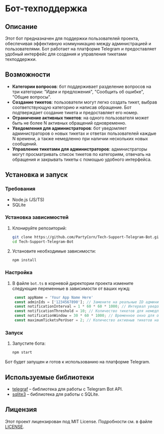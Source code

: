 # Бот-техподдержка

## Описание

Этот бот предназначен для поддержки пользователей проекта, обеспечивая эффективную коммуникацию между администрацией и пользователями. Бот работает на платформе Telegram и предоставляет удобный интерфейс для создания и управления тикетами техподдержки.

## Возможности

- **Категории вопросов**: бот поддерживает разделение вопросов на три категории: "Идеи и предложения", "Сообщить об ошибке", "Общие вопросы".
- **Создание тикетов**: пользователи могут легко создать тикет, выбрав соответствующую категорию и написав обращение. Бот подтверждает создание тикета и предоставляет его номер.
- **Ограничение активных тикетов**: на одного пользователя может быть не более N активных обращений одновременно.
- **Уведомления для администраторов**: бот уведомляет администраторов о новых тикетах и ответах пользователей каждые N времени, а также немедленно при наличии нескольких новых сообщений.
- **Управление тикетами для администраторов**: администраторы могут просматривать список тикетов по категориям, отвечать на обращения и закрывать тикеты с помощью удобного интерфейса.

## Установка и запуск

### Требования

- Node.js (JS/TS)
- SQLite

### Установка зависимостей

1. Клонируйте репозиторий:
   ```bash
   git clone https://github.com/PartyCorn/Tech-Support-Telegram-Bot.git
   cd Tech-Support-Telegram-Bot
   ```

2. Установите необходимые зависимости:
   ```bash
   npm install
   ```

### Настройка

1. В файле `bot.ts` в корневой директории проекта измените следующие переменные в зависимости от ваших нужд:
   ```ts
    const appName = 'Your App Name Here'
    const adminIds = ['1234567890']; // Замените на реальные ID администраторов
    const notificationInterval = 1 * 60 * 60 * 1000; // Интервал уведомления администраторов, указан 1 час
    const notificationThreshold = 10; // Количество тикетов для немедленного уведомления
    const notificationWindow = 30 * 60 * 1000; // Временное окно для отслеживания тикетов в миллисекундах (например, 30 минут)
    const maximumTicketsPerUser = 2; // Количество активныв тикетов на одного пользователя
   ```

### Запуск

1. Запустите бота:
   ```bash
   npm start
   ```

Бот будет запущен и готов к использованию на платформе Telegram.

## Используемые библиотеки

- [telegraf](https://github.com/telegraf/telegraf) – библиотека для работы с Telegram Bot API.
- [sqlite3](https://github.com/TryGhost/node-sqlite3) – библиотека для работы с SQLite.

## Лицензия

Этот проект лицензирован под MIT License. Подробности см. в файле [LICENSE](LICENSE).